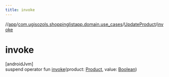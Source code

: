 ```yaml
---
title: invoke
---
```

//[app](../../../index.html)/[com.ugisozols.shoppinglistapp.domain.use_cases](../index.html)/[UpdateProduct](index.html)/[invoke](invoke.html)



# invoke



[androidJvm]\
suspend operator fun [invoke](invoke.html)(product: [Product](../../com.ugisozols.shoppinglistapp.domain.models/-product/index.html), value: [Boolean](https://kotlinlang.org/api/latest/jvm/stdlib/kotlin/-boolean/index.html))




